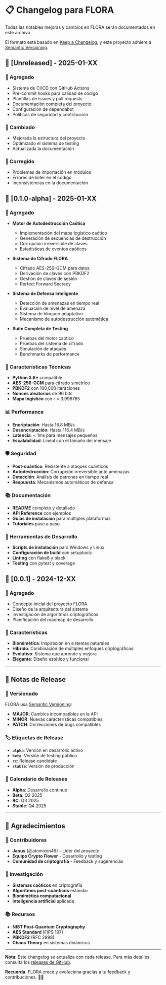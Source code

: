 # 📋 Changelog para FLORA

Todas las notables mejoras y cambios en FLORA serán documentados en este archivo.

El formato está basado en [Keep a Changelog](https://keepachangelog.com/es-ES/1.0.0/),
y este proyecto adhiere a [Semantic Versioning](https://semver.org/spec/v2.0.0.html).

## 🌸 [Unreleased] - 2025-01-XX

### 🚀 Agregado
- Sistema de CI/CD con GitHub Actions
- Pre-commit hooks para calidad de código
- Plantillas de issues y pull requests
- Documentación completa del proyecto
- Configuración de dependabot
- Políticas de seguridad y contribución

### 🔧 Cambiado
- Mejorada la estructura del proyecto
- Optimizado el sistema de testing
- Actualizada la documentación

### 🐛 Corregido
- Problemas de importación en módulos
- Errores de linter en el código
- Inconsistencias en la documentación

## 🌱 [0.1.0-alpha] - 2025-01-XX

### 🚀 Agregado
- **Motor de Autodestrucción Caótica**
  - Implementación del mapa logístico caótico
  - Generación de secuencias de destrucción
  - Corrupción irreversible de claves
  - Estadísticas de eventos caóticos

- **Sistema de Cifrado FLORA**
  - Cifrado AES-256-GCM para datos
  - Derivación de claves con PBKDF2
  - Gestión de claves de sesión
  - Perfect Forward Secrecy

- **Sistema de Defensa Inteligente**
  - Detección de amenazas en tiempo real
  - Evaluación de nivel de amenaza
  - Sistema de bloqueo adaptativo
  - Mecanismo de autodestrucción automática

- **Suite Completa de Testing**
  - Pruebas del motor caótico
  - Pruebas del sistema de cifrado
  - Simulación de ataques
  - Benchmarks de performance

### 🔧 Características Técnicas
- **Python 3.8+** compatible
- **AES-256-GCM** para cifrado simétrico
- **PBKDF2** con 100,000 iteraciones
- **Nonces aleatorios** de 96 bits
- **Mapa logístico** con r = 3.998785

### 📊 Performance
- **Encriptación**: Hasta 16.8 MB/s
- **Desencriptación**: Hasta 116.4 MB/s
- **Latencia**: < 1ms para mensajes pequeños
- **Escalabilidad**: Lineal con el tamaño del mensaje

### 🛡️ Seguridad
- **Post-cuántico**: Resistente a ataques cuánticos
- **Autodestrucción**: Corrupción irreversible ante amenazas
- **Detección**: Análisis de patrones en tiempo real
- **Respuesta**: Mecanismos automáticos de defensa

### 📚 Documentación
- **README** completo y detallado
- **API Reference** con ejemplos
- **Guías de instalación** para múltiples plataformas
- **Tutoriales** paso a paso

### 🔧 Herramientas de Desarrollo
- **Scripts de instalación** para Windows y Linux
- **Configuración de build** con setuptools
- **Linting** con flake8 y black
- **Testing** con pytest y coverage

## 🌿 [0.0.1] - 2024-12-XX

### 🚀 Agregado
- Concepto inicial del proyecto FLORA
- Diseño de la arquitectura del sistema
- Investigación de algoritmos criptográficos
- Planificación del roadmap de desarrollo

### 🔧 Características
- **Biomimética**: Inspiración en sistemas naturales
- **Híbrido**: Combinación de múltiples enfoques criptográficos
- **Evolutivo**: Sistema que aprende y mejora
- **Elegante**: Diseño estético y funcional

---

## 📝 Notas de Release

### 🔄 Versionado

FLORA usa [Semantic Versioning](https://semver.org/):

- **MAJOR**: Cambios incompatibles en la API
- **MINOR**: Nuevas características compatibles
- **PATCH**: Correcciones de bugs compatibles

### 🏷️ Etiquetas de Release

- **`alpha`**: Versión en desarrollo activo
- **`beta`**: Versión de testing público
- **`rc`**: Release candidate
- **`stable`**: Versión de producción

### 📅 Calendario de Releases

- **Alpha**: Desarrollo continuo
- **Beta**: Q2 2025
- **RC**: Q3 2025
- **Stable**: Q4 2025

---

## 🌟 Agradecimientos

### 👥 Contribuidores

- **Janus** (@atomixon49) - Líder del proyecto
- **Equipo Crypto Flower** - Desarrollo y testing
- **Comunidad de criptografía** - Feedback y sugerencias

### 🔬 Investigación

- **Sistemas caóticos** en criptografía
- **Algoritmos post-cuánticos** estándar
- **Biomimética computacional**
- **Inteligencia artificial** aplicada

### 📚 Recursos

- **NIST Post-Quantum Cryptography**
- **AES Standard** (FIPS 197)
- **PBKDF2** (RFC 2898)
- **Chaos Theory** en sistemas dinámicos

---

**Nota**: Este changelog se actualiza con cada release. Para más detalles, consulta los [releases de GitHub](https://github.com/atomixon49/CRYPTO-FLOWER/releases).

**Recuerda**: FLORA crece y evoluciona gracias a tu feedback y contribuciones. 🌸✨






